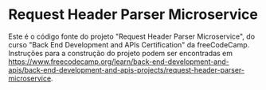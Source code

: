 # Request Header Parser Microservice

Este é o código fonte do projeto "Request Header Parser Microservice", do curso "Back End Development and APIs Certification" da freeCodeCamp. Instruções para a construção do projeto podem ser encontradas em https://www.freecodecamp.org/learn/back-end-development-and-apis/back-end-development-and-apis-projects/request-header-parser-microservice.
